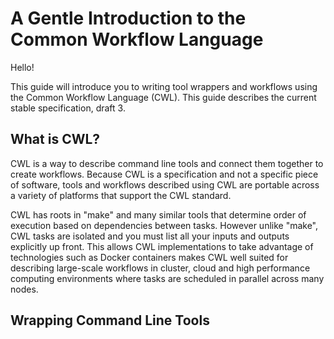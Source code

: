 # A Gentle Introduction to the Common Workflow Language

Hello!

This guide will introduce you to writing tool wrappers and workflows using the
Common Workflow Language (CWL).  This guide describes the current stable
specification, draft 3.

## What is CWL?

CWL is a way to describe command line tools and connect them together to create
workflows.  Because CWL is a specification and not a specific piece of
software, tools and workflows described using CWL are portable across a variety
of platforms that support the CWL standard.

CWL has roots in "make" and many similar tools that determine order of
execution based on dependencies between tasks.  However unlike "make", CWL
tasks are isolated and you must list all your inputs and outputs explicitly up
front.  This allows CWL implementations to take advantage of technologies such
as Docker containers makes CWL well suited for describing large-scale workflows
in cluster, cloud and high performance computing environments where tasks are
scheduled in parallel across many nodes.

## Wrapping Command Line Tools
